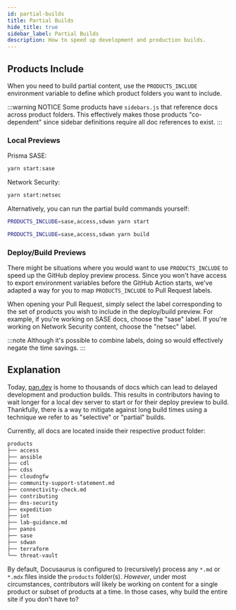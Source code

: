 ```yaml
---
id: partial-builds
title: Partial Builds
hide_title: true
sidebar_label: Partial Builds
description: How to speed up development and production builds.
---
```


## Products Include

When you need to build partial content, use the `PRODUCTS_INCLUDE` environment variable to define which product folders you want to include.

:::warning NOTICE
Some products have `sidebars.js` that reference docs across product folders. This effectively makes those products "co-dependent" since sidebar definitions require all doc references to exist.
:::

### Local Previews

Prisma SASE:

```bash title="Start local development server"
yarn start:sase
```

Network Security:

```bash title="Start local development server"
yarn start:netsec
```

Alternatively, you can run the partial build commands yourself:

```bash title="Start local development server"
PRODUCTS_INCLUDE=sase,access,sdwan yarn start
```

```bash title="Production build"
PRODUCTS_INCLUDE=sase,access,sdwan yarn build
```

### Deploy/Build Previews

There might be situations where you would want to use `PRODUCTS_INCLUDE` to speed up the GitHub deploy preview process. Since you won't have access to export environment variables before the GitHub Action starts, we've adapted a way for you to map `PRODUCTS_INCLUDE` to Pull Request labels.

When opening your Pull Request, simply select the label corresponding to the set of products you wish to include in the deploy/build preview. For example, if you're working on SASE docs, choose the "sase" label. If you're working on Network Security content, choose the "netsec" label.

:::note
Although it's possible to combine labels, doing so would effectively negate the time savings.
:::

## Explanation

Today, [pan.dev](https://pan.dev) is home to thousands of docs which can lead to delayed development and production builds. This results in contributors having to wait longer for a local dev server to start or for their deploy preview to build. Thankfully, there is a way to mitigate against long build times using a technique we refer to as "selective" or "partial" builds.

Currently, all docs are located inside their respective product folder:

```bash title="Product folders as of 11/4/2022"
products
├── access
├── ansible
├── cdl
├── cdss
├── cloudngfw
├── community-support-statement.md
├── connectivity-check.md
├── contributing
├── dns-security
├── expedition
├── iot
├── lab-guidance.md
├── panos
├── sase
├── sdwan
├── terraform
└── threat-vault
```

By default, Docusaurus is configured to (recursively) process any `*.md` or `*.mdx` files inside the `products` folder(s). _However_, under most circumstances, contributors will likely be working on content for a single product or subset of products at a time. In those cases, why build the entire site if you don't have to?
